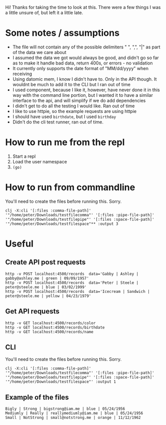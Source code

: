 Hi! Thanks for taking the time to look at this. There were a few things I was a little unsure of, but left it a little late.

# Some notes / assumptions
* The file will not contain any of the possible delimiters " ", ",", "|" as part of the data we care about
* I assumed the data we got would always be good, and didn't go so far as to make it handle bad data, return 400s, or errors - no validation
* It currently only supports the date format of "MM/dd/yyyy" when receiving
* Using datomic mem, I know I didn't have to. Only in the API though. It wouldnt be much to add it to the CLI but I ran out of time
* I used component, because I like it, however, have never done it in this way with the command line portion, but I wanted it to have a similar interface to the api, and will simplify if we do add dependencies
* I didn't get to do all the testing I would like. Ran out of time
* I like to use httpie, so the example requests are using httpie
* I should have used `birthdate`, but I used `birthday`
* Didn't do the cli test runner, ran out of time.

# How to run me from the repl
1. Start a repl
2. Load the user namespace
3. `(go)`

# How to run from commandline

You'll need to create the files before running this. Sorry.

`clj -X:cli '[:files :comma-file-path]' '"/home/peter/Downloads/testfilecomma"' '[:files :pipe-file-path]' '"/home/peter/Downloads/testfilepipe"' '[:files :space-file-path]' '"/home/peter/Downloads/testfilespace"** :output 3`

# Useful 

## Create API post requests

```
http -v POST localhost:4500/records  data='Gabby | Ashley | gabby@ashley.me | green | 09/09/1957'
http -v POST localhost:4500/records  data='Peter | Steele | peter@steele.me | blue | 03/02/1999'
http -v POST localhost:4500/records  data='Icecream | Sandwich | peter@steele.me | yellow | 04/23/1979'
```

## Get API requests

```
http -v GET localhost:4500/records/color
http -v GET localhost:4500/records/birthdate
http -v GET localhost:4500/records/name
```

## CLI

You'll need to create the files before running this. Sorry.

`clj -X:cli '[:files :comma-file-path]' '"/home/peter/Downloads/testfilecomma"' '[:files :pipe-file-path]' '"/home/peter/Downloads/testfilepipe"' '[:files :space-file-path]' '"/home/peter/Downloads/testfilespace"' :output 1`




## Example of the files

```
Bigly | Strong | bigstrong@iam.me | blue | 05/24/1956
Mediumly | Really | reallymediumly@iam.me | blue | 05/24/1956
Small | NotStrong | small@notstrong.me | orange | 11/12/1962

```

